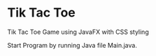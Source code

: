 # Tik Tac Toe
 Tik Tac Toe Game using JavaFX with CSS styling
 
 Start Program by running Java file Main.java.
